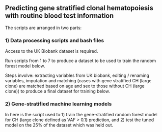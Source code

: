 ## Predicting gene stratified clonal hematopoiesis with routine blood test information


The scripts are arranged in two parts:


### 1) Data processing scripts and bash files

Access to the UK Biobank dataset is required. 

Run scripts from 1 to 7 to produce a dataset to be used to train the random forest model below.

Steps involve: extracting variables from UK biobank, editing / renaming variables, imputation and matching (cases with gene stratified CH (large clone) are matched based on age and sex to those without CH (large clone)) to produce a final dataset for training below.


### 2) Gene-stratified machine learning models

In here is the script used to 1) train the gene-stratified random forest model for CH (large clone defined as VAF > 0.1) prediction, and 2) test the tuned model on the 25% of the dataset which was held out.

